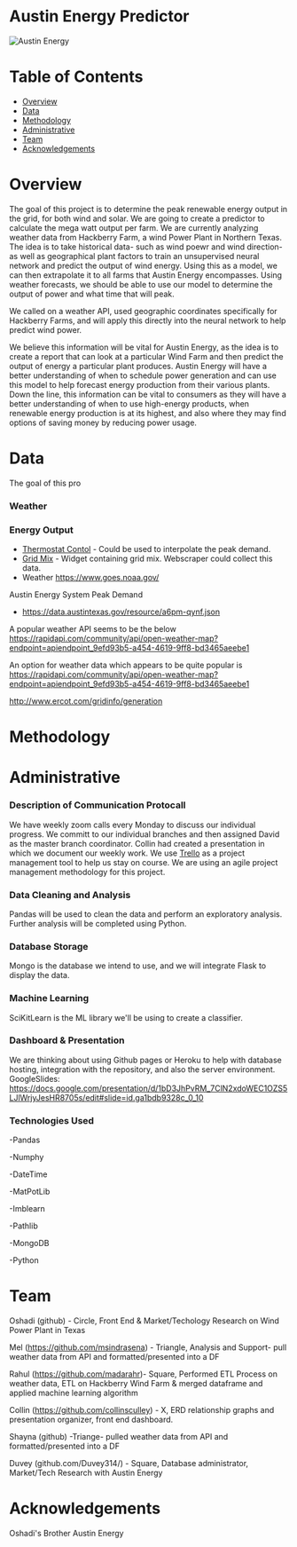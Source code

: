# Austin Energy Predictor

![Austin Energy](https://media-exp1.licdn.com/dms/image/C560BAQFwCAuAfk5AqA/company-logo_200_200/0?e=1611187200&v=beta&t=r1dOWcgLGes2ZNJEx7RSXYUk1JmWB3vaRIcpxES6s2M)

# Table of Contents
* [Overview](#overview)
* [Data](#data)
* [Methodology](#methodology)
* [Administrative](#administrative)
* [Team](#team)
* [Acknowledgements](#acknowledgements)


# Overview

The goal of this project is to determine the peak renewable energy output in the grid, for both wind and solar. We are  going to create a predictor to calculate the mega watt output per farm. We are currently analyzing weather data from Hackberry Farm, a wind Power Plant in Northern Texas. The idea is to take historical data- such as wind poewr and wind direction- as well as geographical plant factors to train an unsupervised neural network and predict the output of wind energy. Using this as a model, we can then extrapolate it to all farms that Austin Energy encompasses. Using weather forecasts, we should be able to use our model to determine the output of power and what time that will peak.

We called on a weather API, used geographic coordinates specifically for Hackberry Farms, and will apply this directly into the neural network to help predict wind power.  

We believe this information will be vital for Austin Energy, as the idea is to create a report that can look at a particular Wind Farm and then predict the output of energy a particular plant produces. Austin Energy will have a better understanding of when to schedule power generation and can use this model to help forecast energy production from their various plants.  Down the line, this information can be vital to consumers as they will have a better understanding of when to use high-energy products, when renewable energy production is at its highest, and also where they may find options of saving money by reducing power usage. 

# Data
The goal of this pro

### Weather


### Energy Output
* [Thermostat Contol](https://data.austintexas.gov/Utilities-and-City-Services/Power-Partner-Thermostat-Program/7jgb-hbdr) - Could be used to interpolate the peak demand.
* [Grid Mix](https://austinenergy.com/ae/about/environment/renewable-power-generation) - Widget containing grid mix. Webscraper could collect this data.
* Weather https://www.goes.noaa.gov/

Austin Energy System Peak Demand
* https://data.austintexas.gov/resource/a6pm-qynf.json

A popular weather API seems to be the below
https://rapidapi.com/community/api/open-weather-map?endpoint=apiendpoint_9efd93b5-a454-4619-9ff8-bd3465aeebe1

An option for weather data which appears to be quite popular is
https://rapidapi.com/community/api/open-weather-map?endpoint=apiendpoint_9efd93b5-a454-4619-9ff8-bd3465aeebe1



http://www.ercot.com/gridinfo/generation

# Methodology



# Administrative

### Description of Communication Protocall

We have weekly zoom calls every Monday to discuss our individual progress. We committ to our individual branches and then assigned David as the master branch coordinator. 
Collin had created a presentation in which we document our weekly work. We use [Trello](https://trello.com/b/S5ONp84B/ut-bootcamp-capstone) as a project management tool to help us stay on course. 
We are using an agile project management methodology for this project.

### Data Cleaning and Analysis
Pandas will be used to clean the data and perform an exploratory analysis. Further analysis will be completed using Python.

### Database Storage
Mongo is the database we intend to use, and we will integrate Flask to display the data.

### Machine Learning
SciKitLearn is the ML library we'll be using to create a classifier. 

### Dashboard & Presentation
We are thinking about using Github pages or Heroku to help with database hosting, integration with the repository, and also the server environment.
GoogleSlides:  https://docs.google.com/presentation/d/1bD3JhPvRM_7ClN2xdoWEC1OZS5LJlWrjyJesHR8705s/edit#slide=id.ga1bdb9328c_0_10

### Technologies Used
-Pandas

-Numphy

-DateTime

-MatPotLib

-Imblearn

-Pathlib

-MongoDB

-Python

# Team

Oshadi (github) - Circle, Front End & Market/Techology Research on Wind Power Plant in Texas

Mel (https://github.com/msindrasena) - Triangle, Analysis and Support- pull weather data from API and formatted/presented into a DF

Rahul (https://github.com/madarahr)- Square, Performed ETL Process on weather data, ETL on Hackberry Wind Farm & merged dataframe and applied machine learning algorithm

Collin (https://github.com/collinsculley) - X, ERD relationship graphs and presentation organizer, front end dashboard.

Shayna (github) -Triange- pulled weather data from API and formatted/presented into a DF

Duvey (github.com/Duvey314/) - Square, Database administrator, Market/Tech Research with Austin Energy

# Acknowledgements
Oshadi's Brother
Austin Energy

